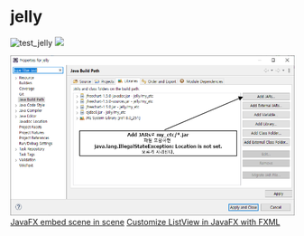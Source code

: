 # jelly

![test_jelly](https://user-images.githubusercontent.com/57097717/100064073-6544ef80-2e75-11eb-8958-9fdea75a4168.gif)
<img src="https://user-images.githubusercontent.com/57097717/100064073-6544ef80-2e75-11eb-8958-9fdea75a4168.gif" width="90%"></img>

![q1](./q1.png)
[JavaFX embed scene in scene](https://stackoverflow.com/questions/22161586/javafx-embed-scene-in-scene)
[Customize ListView in JavaFX with FXML](https://stackoverflow.com/questions/19588029/customize-listview-in-javafx-with-fxml)

